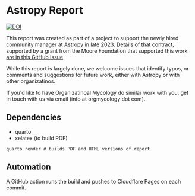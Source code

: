 # Astropy Report 



[![DOI](https://zenodo.org/badge/DOI/10.5281/zenodo.10603049.svg)](https://doi.org/10.5281/zenodo.10603049)


This report was created as part of a project to support the newly hired community manager at Astropy in late 2023. 
Details of that contract, supported by a grant from the Moore Foundation that supported this work [are in this GitHub Issue](https://github.com/astropy/astropy-project/issues/310#issuecomment-1677899854)

While this report is largely done, we welcome issues that identify typos, or comments and suggestions for future work, either with Astropy or with other organizatinos.  

If you'd like to have Organizatinoal Mycology do similar work with you, get in touch with us via email (info at orgmycology dot com).

## Dependencies

- quarto
- xelatex (to build PDF)

```
quarto render # builds PDF and HTML versions of report
```

## Automation 

A GitHub action runs the build and pushes to Cloudflare Pages on each commit. 
